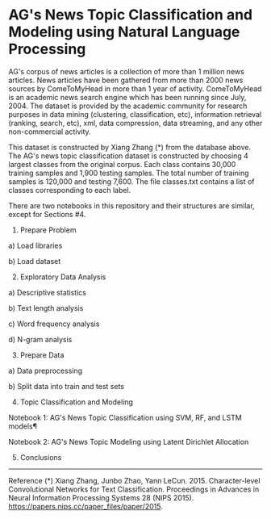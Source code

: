 # AG's News Topic Classification and Modeling using Natural Language Processing

AG's corpus of news articles is a collection of more than 1 million news articles. News articles have been gathered from more than 2000  news sources by ComeToMyHead in more than 1 year of activity. ComeToMyHead is an academic news search engine which has been running since July, 2004. The dataset is provided by the academic community for research purposes in data mining (clustering, classification, etc), information retrieval (ranking, search, etc), xml, data compression, data streaming, and any other non-commercial activity. 

This dataset is constructed by Xiang Zhang (*) from the database above. The AG's news topic classification dataset is constructed by choosing 4 largest classes from the original corpus. Each class contains 30,000 training samples and 1,900 testing samples. The total number of training samples is 120,000 and testing 7,600. The file classes.txt contains a list of classes corresponding to each label.

There are two notebooks in this repository and their structures are similar, except for Sections #4.

1. Prepare Problem

a) Load libraries

b) Load dataset

2. Exploratory Data Analysis

a) Descriptive statistics

b) Text length analysis

c) Word frequency analysis

d) N-gram analysis

3. Prepare Data

a) Data preprocessing

b) Split data into train and test sets

4. Topic Classification and Modeling

Notebook 1: AG's News Topic Classification using SVM, RF, and LSTM models¶

Notebook 2: AG's News Topic Modeling using Latent Dirichlet Allocation

5. Conclusions

-------------------------------------------------------------------------------------------------------------------------------------
Reference
(*) Xiang Zhang, Junbo Zhao, Yann LeCun. 2015.  Character-level Convolutional Networks for Text Classification. Proceedings in Advances in Neural Information Processing Systems 28 (NIPS 2015). https://papers.nips.cc/paper_files/paper/2015.
